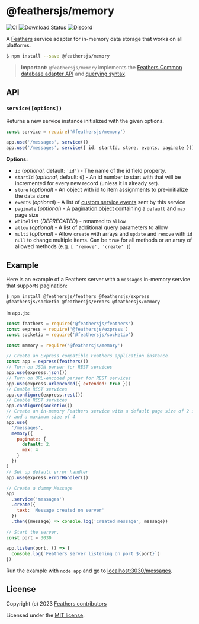 # @feathersjs/memory

[![CI](https://github.com/feathersjs/feathers/workflows/CI/badge.svg)](https://github.com/feathersjs/feathers/actions?query=workflow%3ACI)
[![Download Status](https://img.shields.io/npm/dm/@feathersjs/memory.svg?style=flat-square)](https://www.npmjs.com/package/@feathersjs/memory)
[![Discord](https://badgen.net/badge/icon/discord?icon=discord&label)](https://discord.gg/qa8kez8QBx)

A [Feathers](https://feathersjs.com) service adapter for in-memory data storage that works on all platforms.

```bash
$ npm install --save @feathersjs/memory
```

> **Important:** `@feathersjs/memory` implements the [Feathers Common database adapter API](https://docs.feathersjs.com/api/databases/common.html) and [querying syntax](https://docs.feathersjs.com/api/databases/querying.html).

## API

### `service([options])`

Returns a new service instance initialized with the given options.

```js
const service = require('@feathersjs/memory')

app.use('/messages', service())
app.use('/messages', service({ id, startId, store, events, paginate }))
```

**Options:**

- `id` (_optional_, default: `'id'`) - The name of the id field property.
- `startId` (_optional_, default: `0`) - An id number to start with that will be incremented for every new record (unless it is already set).
- `store` (_optional_) - An object with id to item assignments to pre-initialize the data store
- `events` (_optional_) - A list of [custom service events](https://docs.feathersjs.com/api/events.html#custom-events) sent by this service
- `paginate` (_optional_) - A [pagination object](https://docs.feathersjs.com/api/databases/common.html#pagination) containing a `default` and `max` page size
- `whitelist` (_DEPRECATED_) - renamed to `allow`
- `allow` (_optional_) - A list of additional query parameters to allow
- `multi` (_optional_) - Allow `create` with arrays and `update` and `remove` with `id` `null` to change multiple items. Can be `true` for all methods or an array of allowed methods (e.g. `[ 'remove', 'create' ]`)

## Example

Here is an example of a Feathers server with a `messages` in-memory service that supports pagination:

```
$ npm install @feathersjs/feathers @feathersjs/express @feathersjs/socketio @feathersjs/errors @feathersjs/memory
```

In `app.js`:

```js
const feathers = require('@feathersjs/feathers')
const express = require('@feathersjs/express')
const socketio = require('@feathersjs/socketio')

const memory = require('@feathersjs/memory')

// Create an Express compatible Feathers application instance.
const app = express(feathers())
// Turn on JSON parser for REST services
app.use(express.json())
// Turn on URL-encoded parser for REST services
app.use(express.urlencoded({ extended: true }))
// Enable REST services
app.configure(express.rest())
// Enable REST services
app.configure(socketio())
// Create an in-memory Feathers service with a default page size of 2 items
// and a maximum size of 4
app.use(
  '/messages',
  memory({
    paginate: {
      default: 2,
      max: 4
    }
  })
)
// Set up default error handler
app.use(express.errorHandler())

// Create a dummy Message
app
  .service('messages')
  .create({
    text: 'Message created on server'
  })
  .then((message) => console.log('Created message', message))

// Start the server.
const port = 3030

app.listen(port, () => {
  console.log(`Feathers server listening on port ${port}`)
})
```

Run the example with `node app` and go to [localhost:3030/messages](http://localhost:3030/messages).

## License

Copyright (c) 2023 [Feathers contributors](https://github.com/feathersjs/feathers/graphs/contributors)

Licensed under the [MIT license](LICENSE).
